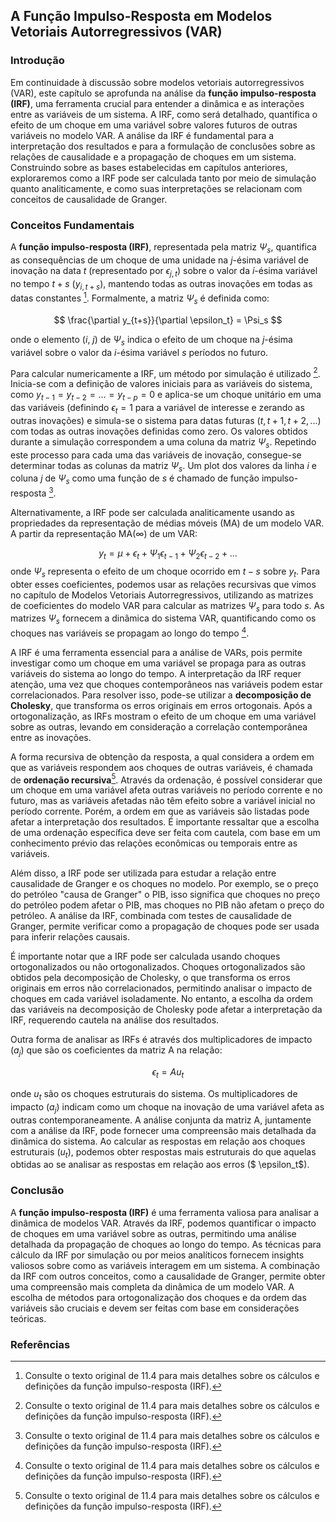 ## A Função Impulso-Resposta em Modelos Vetoriais Autorregressivos (VAR)

### Introdução

Em continuidade à discussão sobre modelos vetoriais autorregressivos (VAR), este capítulo se aprofunda na análise da **função impulso-resposta (IRF)**, uma ferramenta crucial para entender a dinâmica e as interações entre as variáveis de um sistema. A IRF, como será detalhado, quantifica o efeito de um choque em uma variável sobre valores futuros de outras variáveis no modelo VAR. A análise da IRF é fundamental para a interpretação dos resultados e para a formulação de conclusões sobre as relações de causalidade e a propagação de choques em um sistema. Construindo sobre as bases estabelecidas em capítulos anteriores, exploraremos como a IRF pode ser calculada tanto por meio de simulação quanto analiticamente, e como suas interpretações se relacionam com conceitos de causalidade de Granger.

### Conceitos Fundamentais

A **função impulso-resposta (IRF)**, representada pela matriz $\Psi_s$,  quantifica as consequências de um choque de uma unidade na *j*-ésima variável de inovação na data $t$ (representado por $\epsilon_{j,t}$) sobre o valor da *i*-ésima variável no tempo $t+s$ ($y_{i,t+s}$), mantendo todas as outras inovações em todas as datas constantes [^1]. Formalmente, a matriz $\Psi_s$ é definida como:

$$
\frac{\partial y_{t+s}}{\partial \epsilon_t} = \Psi_s
$$

onde o elemento (*i*, *j*) de $\Psi_s$ indica o efeito de um choque na *j*-ésima variável sobre o valor da *i*-ésima variável *s* períodos no futuro.

Para calcular numericamente a IRF, um método por simulação é utilizado [^1]. Inicia-se com a definição de valores iniciais para as variáveis do sistema, como $y_{t-1} = y_{t-2} = \ldots = y_{t-p} = 0$ e aplica-se um choque unitário em uma das variáveis (definindo $\epsilon_t = 1$ para a variável de interesse e zerando as outras inovações) e simula-se o sistema para datas futuras ($t, t+1, t+2,...$) com todas as outras inovações definidas como zero.  Os valores obtidos durante a simulação correspondem a uma coluna da matriz $\Psi_s$. Repetindo este processo para cada uma das variáveis de inovação, consegue-se determinar todas as colunas da matriz $\Psi_s$. Um plot dos valores da linha *i* e coluna *j* de $\Psi_s$ como uma função de *s* é chamado de função impulso-resposta [^1].

Alternativamente, a IRF pode ser calculada analiticamente usando as propriedades da representação de médias móveis (MA) de um modelo VAR.  A partir da representação MA($\infty$) de um VAR:

$$
y_t = \mu + \epsilon_t + \Psi_1 \epsilon_{t-1} + \Psi_2 \epsilon_{t-2} + \ldots
$$
onde $\Psi_s$ representa o efeito de um choque ocorrido em $t-s$ sobre $y_t$. Para obter esses coeficientes, podemos usar as relações recursivas que vimos no capítulo de Modelos Vetoriais Autorregressivos, utilizando as matrizes de coeficientes do modelo VAR para calcular as matrizes $\Psi_s$ para todo $s$.  As matrizes $\Psi_s$ fornecem a dinâmica do sistema VAR, quantificando como os choques nas variáveis se propagam ao longo do tempo [^1].

A IRF é uma ferramenta essencial para a análise de VARs, pois permite investigar como um choque em uma variável se propaga para as outras variáveis do sistema ao longo do tempo. A interpretação da IRF requer atenção, uma vez que choques contemporâneos nas variáveis podem estar correlacionados. Para resolver isso, pode-se utilizar a **decomposição de Cholesky**, que transforma os erros originais em erros ortogonais. Após a ortogonalização, as IRFs mostram o efeito de um choque em uma variável sobre as outras, levando em consideração a correlação contemporânea entre as inovações.

A forma recursiva de obtenção da resposta, a qual considera a ordem em que as variáveis respondem aos choques de outras variáveis, é chamada de **ordenação recursiva**[^1]. Através da ordenação, é possível considerar que um choque em uma variável afeta outras variáveis no período corrente e no futuro, mas as variáveis afetadas não têm efeito sobre a variável inicial no período corrente.  Porém, a ordem em que as variáveis são listadas pode afetar a interpretação dos resultados. É importante ressaltar que a escolha de uma ordenação específica deve ser feita com cautela, com base em um conhecimento prévio das relações econômicas ou temporais entre as variáveis.

Além disso,  a IRF pode ser utilizada para estudar a relação entre causalidade de Granger e os choques no modelo.  Por exemplo, se o preço do petróleo "causa de Granger" o PIB, isso significa que choques no preço do petróleo podem afetar o PIB, mas choques no PIB não afetam o preço do petróleo. A análise da IRF, combinada com testes de causalidade de Granger, permite verificar como a propagação de choques pode ser usada para inferir relações causais.

É importante notar que a IRF pode ser calculada usando choques ortogonalizados ou não ortogonalizados. Choques ortogonalizados são obtidos pela decomposição de Cholesky, o que transforma os erros originais em erros não correlacionados, permitindo analisar o impacto de choques em cada variável isoladamente. No entanto, a escolha da ordem das variáveis na decomposição de Cholesky pode afetar a interpretação da IRF, requerendo cautela na análise dos resultados.

Outra forma de analisar as IRFs é através dos multiplicadores de impacto ($a_j$) que são os coeficientes da matriz A na relação:

$$
\epsilon_t = Au_t
$$

onde $u_t$ são os choques estruturais do sistema. Os multiplicadores de impacto ($a_j$) indicam como um choque na inovação de uma variável afeta as outras contemporaneamente. A análise conjunta da matriz A, juntamente com a análise da IRF, pode fornecer uma compreensão mais detalhada da dinâmica do sistema. Ao calcular as respostas em relação aos choques estruturais ($u_t$), podemos obter respostas mais estruturais do que aquelas obtidas ao se analisar as respostas em relação aos erros ($ \epsilon_t$).

### Conclusão

A **função impulso-resposta (IRF)** é uma ferramenta valiosa para analisar a dinâmica de modelos VAR. Através da IRF, podemos quantificar o impacto de choques em uma variável sobre as outras, permitindo uma análise detalhada da propagação de choques ao longo do tempo. As técnicas para cálculo da IRF por simulação ou por meios analíticos fornecem insights valiosos sobre como as variáveis interagem em um sistema. A combinação da IRF com outros conceitos, como a causalidade de Granger, permite obter uma compreensão mais completa da dinâmica de um modelo VAR. A escolha de métodos para ortogonalização dos choques e da ordem das variáveis são cruciais e devem ser feitas com base em considerações teóricas.

### Referências
[^1]: Consulte o texto original de 11.4 para mais detalhes sobre os cálculos e definições da função impulso-resposta (IRF).
<!-- END -->
